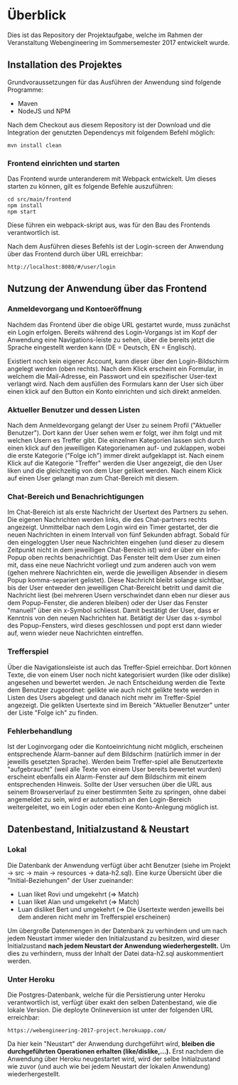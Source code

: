 # Überblick
Dies ist das Repository der Projektaufgabe, welche im Rahmen der Veranstaltung Webengineering im Sommersemester 2017 entwickelt wurde.

## Installation des Projektes
Grundvoraussetzungen für das Ausführen der Anwendung sind folgende Programme:
* Maven
* NodeJS und NPM

Nach dem Checkout aus diesem Repository ist der Download und die Integration der genutzten Dependencys mit folgendem Befehl möglich:
```
mvn install clean
```
### Frontend einrichten und starten
Das Frontend wurde unteranderem mit Webpack entwickelt. Um dieses starten zu können, gilt es folgende Befehle auszuführen:
```
cd src/main/frontend
npm install
npm start
```
Diese führen ein webpack-skript aus, was für den Bau des Frontends verantwortlich ist.

Nach dem Ausführen dieses Befehls ist der Login-screen der Anwendung über das Frontend durch über URL erreichbar:
```
http://localhost:8080/#/user/login
```

## Nutzung der Anwendung über das Frontend

### Anmeldevorgang und Kontoeröffnung
Nachdem das Frontend über die obige URL gestartet wurde, muss zunächst ein Login erfolgen. Bereits während des Login-Vorgangs ist im Kopf der Anwendung eine Navigations-leiste zu sehen, über die bereits jetzt die Sprache eingestellt werden kann (DE = Deutsch, EN = Englisch). 

Existiert noch kein eigener Account, kann dieser über den Login-Bildschirm angelegt werden (oben rechts). Nach dem Klick erscheint ein Formular, in welchem die Mail-Adresse, ein Passwort und ein spezifischer User-text verlangt wird. Nach dem ausfüllen des Formulars kann der User sich über einen klick auf den Button ein Konto einrichten und sich direkt anmelden.


### Aktueller Benutzer und dessen Listen
Nach dem Anmeldevorgang gelangt der User zu seinem Profil ("Aktueller Benutzer"). Dort kann der User sehen wem er folgt, wer ihm folgt und mit welchen Usern es Treffer gibt. Die einzelnen Kategorien lassen sich durch einen klick auf den jeweilligen Kategorienamen auf- und zuklappen, wobei die erste Kategorie ("Folge ich") immer direkt aufgeklappt ist. Nach einem Klick auf die Kategorie "Treffer" werden die User angezeigt, die den User liken und die gleichzeitig von dem User geliket werden. Nach einem Klick auf einen User gelangt man zum Chat-Bereich mit diesem.


### Chat-Bereich und Benachrichtigungen
Im Chat-Bereich ist als erste Nachricht der Usertext des Partners zu sehen. Die eigenen Nachrichten werden links, die des Chat-partners rechts angezeigt. Unmittelbar nach dem Login wird ein Timer gestartet, der die neuen Nachrichten in einem Intervall von fünf Sekunden abfragt. Sobald für den eingeloggten User neue Nachrichten eingehen (und dieser zu diesem Zeitpunkt nicht in dem jeweilligen Chat-Bereich ist) wird er über ein Info-Popup oben rechts benachrichtigt. Das Fenster teilt dem User zum einen mit, dass eine neue Nachricht vorliegt und zum anderen auch von wem (gehen mehrere Nachrichten ein, werde die jeweilligen Absender in diesem Popup komma-separiert gelistet). Diese Nachricht bleibt solange sichtbar, bis der User entweder den jeweilligen Chat-Bereicht betritt und damit die Nachricht liest (bei mehreren Usern verschwindet dann eben nur dieser aus dem Popup-Fenster, die anderen bleiben) oder der User das Fenster "manuell" über ein x-Symbol schliesst. Damit bestätigt der User, dass er Kenntnis von den neuen Nachrichten hat. Betätigt der User das x-symbol des Popup-Fensters, wird dieses geschlossen und popt erst dann wieder auf, wenn wieder neue Nachrichten eintreffen.

### Trefferspiel
Über die Navigationsleiste ist auch das Treffer-Spiel erreichbar. Dort können Texte, die von einem User noch nicht kategorisiert wurden (like oder dislike) angesehen und bewertet werden. Je nach Entscheidung werden die Texte dem Benutzer zugeordnet: gelikte wie auch nicht gelikte texte werden in Listen des Users abgelegt und danach nicht mehr im Treffer-Spiel angezeigt. Die gelikten Usertexte sind im Bereich "Aktueller Benutzer" unter der Liste "Folge ich" zu finden.

### Fehlerbehandlung
Ist der Loginvorgang oder die Kontoeinrichtung nicht möglich, erscheinen entsprechende Alarm-banner auf dem Bildschirm (natürlich immer in der jeweills gesetzten Sprache). Werden beim Treffer-spiel alle Benutzertexte "aufgebraucht" (weil alle Texte von einem User bereits bewertet wurden) erscheint ebenfalls ein Alarm-Fenster auf dem Bildschirm mit einem entsprechenden Hinweis.
Sollte der User versuchen über die URL aus seinem Browserverlauf zu einer bestimmten Seite zu springen, ohne dabei angemeldet zu sein, wird er automatisch an den Login-Bereich weitergeleitet, wo ein Login oder eben eine Konto-Anlegung möglich ist.

## Datenbestand, Initialzustand & Neustart
### Lokal
Die Datenbank der Anwendung verfügt über acht Benutzer (siehe im Projekt -> src -> main -> resources -> data-h2.sql). Eine kurze Übersicht über die "Initial-Beziehungen" der User zueinander:
* Luan liket Rovi und umgekehrt (=> Match)
* Luan liket Alan und umgekehrt (=> Match)
* Luan disliket Bert und umgekehrt (=> Die Usertexte werden jeweills bei dem anderen nicht mehr im Trefferspiel erscheinen)

Um übergroße Datenmengen in der Datenbank zu verhindern und um nach jedem Neustart immer wieder den Initialzustand zu besitzen, wird dieser Initialzustand **nach jedem Neustart der Anwendung wiederhergestellt.** Um dies zu verhindern, muss der Inhalt der Datei data-h2.sql auskommentiert werden.

### Unter Heroku
Die Postgres-Datenbank, welche für die Persistierung unter Heroku verantwortlich ist, verfügt über exakt den selben Datenbestand, wie die lokale Version. Die deployte Onlineversion ist unter der folgenden URL erreichbar:
```
https://webengineering-2017-project.herokuapp.com/
```
Da hier kein "Neustart" der Anwendung durchgeführt wird, **bleiben die durchgeführten Operationen erhalten (like/dislike,...).** Erst nachdem die Anwendung über Heroku neugestartet wird, wird der selbe Initialzustand wie zuvor (und auch wie bei jedem Neustart der lokalen Anwendung) wiederhergestellt.
